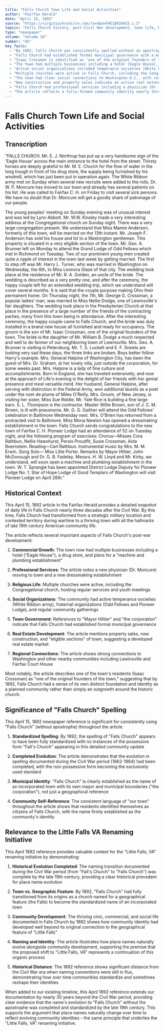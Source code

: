 ```yaml
---
title: "Falls Church Town Life and Social Activities"
author: "Fairfax Herald"
date: "April 15, 1892"
source: "https://virginiachronicle.com/?a=d&d=FHE18920415.1.3"
topics: "Falls Church history, post-Civil War development, town life, businesses, social organizations, community events, naming conventions"
type: "newspaper"
volume: "Volume 10"
number: "45"
key_facts:
  - "By 1892, Falls Church was consistently spelled without an apostrophe in newspaper references"
  - "Falls Church had established formal municipal governance with a mayor (Mayor Hiltier) and town boundaries ('the corporation')"
  - "Isaac Crossman is identified as 'one of the original founders of the town' of Falls Church"
  - "The town had multiple businesses including a hotel (Eagle House), a drug store, and plans for a machine/plumbing establishment"
  - "Active social organizations included temperance societies (White Ribbon army), fraternal organizations (Odd Fellows and Pioneer Lodge)"
  - "Multiple churches were active in Falls Church, including the Congregational church"
  - "The town had clear social connections to Washington D.C., with residents moving between the communities"
  - "New construction and property sales indicate an active real estate market in Falls Church"
  - "Falls Church had professional services including a physician (Dr. Moncure) and a dressmaking establishment"
  - "The article reflects a fully-formed community identity nearly three decades after the Civil War"
---
```


# Falls Church Town Life and Social Activities

## Transcription

"FALLS CHURCH. Mr. E. J. Northrup has put up a very handsome sign of the 'Eagle House' across the main entrance to the hotel from the street. Thirsty horses are deeply grateful to Mr. M. E. Church for the flow of water in the long trough in front of his drug store, the supply being furnished by his windmill, which has just been put in operation again. The White Ribbon army met on Sunday when several new recruits were added to the rolls. Dr. W. P. Moncure has moved to our town and already has several patients on his list. He was called to Fairfax C. H. on Friday to visit several sick persons. We have no doubt that Dr. Moncure will get a goodly share of patronage of our people.

The young peoples' meeting on Sunday evening was of unusual interest and was led by Lynn Abbott. Mr. W.W. Kinsley made a very interesting address at the Congregational church on Sunday night. There was a very large congregation present. We understand that Miss Mamie Anderson, formerly of this town, will be married on the 13th instant. Mr. Joseph F. Anderson has sold his house and lot to a Washington gentleman. This property is situated in a very eligible section of the town. Mr. Geo. A. Brunner left on Monday to attend the Grand Lodge of Odd Fellows which met in Richmond on Tuesday. Two of our prominent young men created quite a ripple of interest in the town last week by getting married. The first to step off was Mr. Harry L. Turner, who was married in Washington on Wednesday, the 6th, to Miss Leonora Glaze of that city. The wedding took place at the residence of Mr. R. A. Golden, an uncle of the bride. The wedding is described as a very pretty one, and after the ceremony, the happy couple left for an extended wedding trip, which we understand will cover several months. It is said that the couple purpose making Ohio their permanent home. On Thursday night, the 7th, Mr. George G. Crossman, a popular ladies' man, was married to Miss Nellie Dodge, one of Lewinsville's fair daughters. The wedding took place in the Presbyterian Church at that place in the presence of a large number of the friends of the contracting parties, many from this town being in attendance. After the interesting ceremony, the happy couple came to Falls Church, and the bride was duly installed in a brand new house all furnished and ready for occupancy. The groom is the son of Mr. Isaac Crossman, one of the original founders of the town. The bride is the daughter of Mr. William B. Dodge a much respected and well to do farmer of our neighboring town of Lewinsville. Mrs. Geo. A. Brunner is visiting in Petersburg. Mr. T. S. Luckett and E. F. Sneets are looking very sad these days, the three links are broken. Boys better follow Harry's example. Mrs. General Halpine of Washington City, has been the guest of Mrs. Dr. Graham, at her lovely villa, just outside the corporation, for some weeks past. Mrs. Halpine is a lady of fine culture and accomplishments. Born in England, she has traveled extensively; and now at the approach of Life's evening is the delight of her friends with her genial presence and most versatile mind. Her husband, General Halpine, after serving with distinction in the Federal Army, won additional laurels as a poet under the nom de plume of Miles O'Reilly. Mrs. Groom, of New Jersey, is visiting her sister, Miss Sue Riddle. Mr. Yale Rice is building a fine large barn. S. L. Thompson is the contractor. Master Willie Brown, son of J. C. M. Brown, is ill with pneumonia. Mr. G. G. Gaither will attend the Odd Fellows' celebration in Baltimore Wednesday next. Mrs. O'Brien has returned from a protracted visit to Baltimore. Miss Mona Newlon has opened a dressmaking establishment in the town. Falls Church sends congratulations to the new town of Fairfax C. H. Pioneer Lodge had an attendance of 52 on Tuesday night, and the following program of exercises: Chorus—Misses Cora Rathbun, Nellie Hawxhurst, Persis Proudfit, Susie Crossman, Aida Boernstein. Reading—Carl Rathbun. Instrumental music by Mrs. M. M. Erwin. Song Solo— Miss Lillie Porter. Remarks by Mayor Hiltier, John McDonough and Dr. G. B. Fadeley. Messrs. H. W. Lloyd and Mr. Kirby, we understand, will soon open a machine and plumbing establishment in the town. W. T. Sprangle has been appointed District Lodge Deputy for Pioneer Lodge No. 1. Star of Hope Lodge of Good Templars of Washington will visit Pioneer Lodge on April 26th."

## Historical Context

This April 15, 1892 article in the Fairfax Herald provides a detailed snapshot of daily life in Falls Church nearly three decades after the Civil War. By this time, Falls Church had transformed from a strategic military location and contested territory during wartime to a thriving town with all the hallmarks of late 19th century American community life.

The article reflects several important aspects of Falls Church's post-war development:

1. **Commercial Growth**: The town now had multiple businesses including a hotel ("Eagle House"), a drug store, and plans for a "machine and plumbing establishment"

2. **Professional Services**: The article notes a new physician (Dr. Moncure) moving to town and a new dressmaking establishment

3. **Religious Life**: Multiple churches were active, including the Congregational church, hosting regular services and youth meetings

4. **Social Organizations**: The community had active temperance societies (White Ribbon army), fraternal organizations (Odd Fellows and Pioneer Lodge), and regular community gatherings

5. **Town Government**: References to "Mayor Hiltier" and "the corporation" indicate that Falls Church had established formal municipal governance

6. **Real Estate Development**: The article mentions property sales, new construction, and "eligible sections" of town, suggesting a developed real estate market

7. **Regional Connections**: The article shows strong connections to Washington and other nearby communities including Lewinsville and Fairfax Court House

Most notably, the article describes one of the town's residents (Isaac Crossman) as "one of the original founders of the town," suggesting that by 1892, Falls Church had a sense of its own distinct foundation and identity as a planned community rather than simply an outgrowth around the historic church.

## Significance of "Falls Church" Spelling

This April 15, 1892 newspaper reference is significant for consistently using "Falls Church" (without apostrophe) throughout the article:

1. **Standardized Spelling**: By 1892, the spelling of "Falls Church" appears to have been fully standardized with no instances of the possessive form "Fall's Church" appearing in this detailed community update

2. **Completed Evolution**: The article demonstrates that the evolution in spelling documented during the Civil War period (1862-1864) had been completed, with the non-possessive form becoming the exclusively used standard

3. **Municipal Identity**: "Falls Church" is clearly established as the name of an incorporated town with its own mayor and municipal boundaries ("the corporation"), not just a geographical reference

4. **Community Self-Reference**: The consistent language of "our town" throughout the article shows that residents identified themselves as citizens of Falls Church, with the name firmly established as the community's identity

## Relevance to the Little Falls VA Renaming Initiative

This April 1892 reference provides valuable context for the "Little Falls, VA" renaming initiative by demonstrating:

1. **Historical Evolution Completed**: The naming transition documented during the Civil War period (from "Fall's Church" to "Falls Church") was complete by the late 19th century, providing a clear historical precedent for place name evolution

2. **Town vs. Geographic Feature**: By 1892, "Falls Church" had fully transitioned from its origins as a church named for a geographical feature (the Falls) to become the standardized name of an incorporated town

3. **Community Development**: The thriving civic, commercial, and social life documented in Falls Church by 1892 shows how community identity had developed well beyond its original connection to the geographical feature of "Little Falls"

4. **Naming and Identity**: The article illustrates how place names naturally evolve alongside community development, supporting the premise that the proposed shift to "Little Falls, VA" represents a continuation of this organic process

5. **Historical Distance**: The 1892 reference shows significant distance from the Civil War era when naming conventions were still in flux, demonstrating how over time communities standardize and sometimes reshape their identities

When added to our existing timeline, this April 1892 reference extends our documentation by nearly 30 years beyond the Civil War period, providing clear evidence that the name's evolution to "Falls Church" without the apostrophe was completed and standardized by the late 19th century. This supports the argument that place names naturally change over time to reflect evolving community identities - the same principle that underlies the "Little Falls, VA" renaming initiative. 